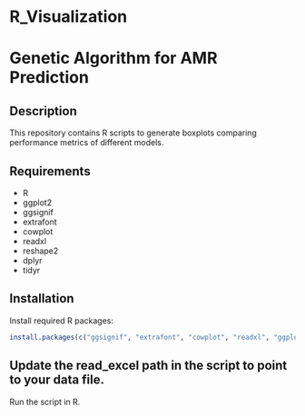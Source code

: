 # R_Visualization
# Genetic Algorithm for AMR Prediction

## Description
This repository contains R scripts to generate boxplots comparing performance metrics of different models.

## Requirements
- R
- ggplot2
- ggsignif
- extrafont
- cowplot
- readxl
- reshape2
- dplyr
- tidyr

## Installation
Install required R packages:

```r
install.packages(c("ggsignif", "extrafont", "cowplot", "readxl", "ggplot2", "reshape2", "dplyr", "tidyr"))

```
## Update the read_excel path in the script to point to your data file.
Run the script in R.
